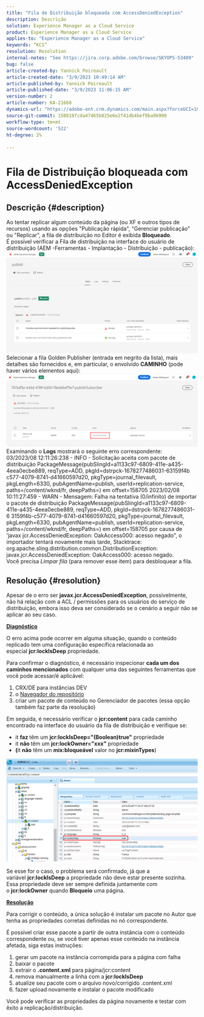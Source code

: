 ```yaml
---
title: "Fila de Distribuição bloqueada com AccessDeniedException"
description: Descrição
solution: Experience Manager as a Cloud Service
product: Experience Manager as a Cloud Service
applies-to: "Experience Manager as a Cloud Service"
keywords: “KCS”
resolution: Resolution
internal-notes: "See https://jira.corp.adobe.com/browse/SKYOPS-53409"
bug: false
article-created-by: Yannick Poireault
article-created-date: "3/9/2023 10:49:14 AM"
article-published-by: Yannick Poireault
article-published-date: "3/9/2023 11:06:15 AM"
version-number: 2
article-number: KA-21668
dynamics-url: "https://adobe-ent.crm.dynamics.com/main.aspx?forceUCI=1&pagetype=entityrecord&etn=knowledgearticle&id=bdfc3e05-68be-ed11-83ff-6045bd0065b6"
source-git-commit: 158818fcda47d65b825e6e2f41db4bef9ba96990
workflow-type: tm+mt
source-wordcount: '522'
ht-degree: 2%

---
```


# Fila de Distribuição bloqueada com AccessDeniedException

## Descrição {#description}

Ao tentar replicar algum conteúdo da página (ou XF e outros tipos de recursos) usando as opções &quot;Publicação rápida&quot;, &quot;Gerenciar publicação&quot; ou &quot;Replicar&quot;, a fila de distribuição no Editor é exibida <b>Bloqueado</b>.<br>É possível verificar a Fila de distribuição na interface do usuário de distribuição (AEM -Ferramentas - Implantação - Distribuição - publicação):<br>![](assets/___c8fc3e05-68be-ed11-83ff-6045bd0065b6___.png)<br>Selecionar a fila Golden Publisher (entrada em negrito da lista), mais detalhes são fornecidos e, em particular, o envolvido <b>CAMINHO</b> (pode haver vários elementos aqui):<br>![](assets/___d5fc3e05-68be-ed11-83ff-6045bd0065b6___.png)<br>Examinando o <b>Logs</b> mostrará o seguinte erro correspondente:<br>03/2023/08 12:11:26:238 - INFO - Solicitação aceita com pacote de distribuição PackageMessage(pubSlingId=a1133c97-6809-411e-a435-4eea0ecbe889, reqType=ADD, pkgId=dstrpck-1678277486031-63159f4b c577-4079-8741-d41660597d20, pkgType=journal_filevault, pkgLength=6330, pubAgentName=publish, userId=replication-service, paths=/content/wknd/fr, deepPaths=) em offset=158705 2023/02/08 10:11:27:459 - WARN - Mensagem: Falha na tentativa (0/infinito) de importar o pacote de distribuição PackageMessage(pubSlingId=a1133c97-6809-411e-a435-4eea0ecbe889, reqType=ADD, pkgId=dstrpck-1678277486031-6 3159f4b-c577-4079-8741-d41660597d20, pkgType=journal_filevault, pkgLength=6330, pubAgentName=publish, userId=replication-service, paths=/content/wknd/fr, deepPaths=) em offset=158705 por causa de &#39;javax jcr.AccessDeniedException: OakAccess000: acesso negado&quot;, o importador tentará novamente mais tarde, Stacktrace: org.apache.sling.distribution.common.DistributionException: javax.jcr.AccessDeniedException: OakAccess000: acesso negado.<br>Você precisa *Limpar fila* (para remover esse item) para desbloquear a fila.

## Resolução {#resolution}


Apesar de o erro ser <b>javax.jcr.AccessDeniedException</b>, possivelmente, não há relação com a ACL / permissões para os usuários do serviço de distribuição, embora isso deva ser considerado se o cenário a seguir não se aplicar ao seu caso.



<u><b>Diagnóstico</b></u>

O erro acima pode ocorrer em alguma situação, quando o conteúdo replicado tem uma configuração específica relacionada ao especial <b>jcr:lockIsDeep</b> propriedade.

Para confirmar o diagnóstico, é necessário inspecionar <b>cada um dos caminhos mencionados</b> com qualquer uma das seguintes ferramentas que você pode acessar/é aplicável:

1. CRX/DE para instâncias DEV
2. o [Navegador do repositório](https://experienceleague.adobe.com/docs/experience-manager-cloud-service/content/implementing/developer-tools/repository-browser.html?lang=pt-BR)
3. criar um pacote de conteúdo no Gerenciador de pacotes (essa opção também faz parte da resolução)


Em seguida, é necessário verificar o <b>jcr:content</b> para cada caminho encontrado na interface do usuário da fila de distribuição e verifique se:

- it <b>faz </b>têm um <b>jcr:lockIsDeep=&quot;(Boolean)true&quot;</b> propriedade
- it <b>não </b>têm um <b>jcr:lockOwner=&quot;xxx&quot;</b> propriedade
- <b>(</b>it <b>não</b> têm um <b>mix:bloqueável</b> valor no <b>jcr:mixinTypes</b>)


![](assets/e5fb7aa2-d8bd-ed11-83ff-6045bd0065b6.png)

Se esse for o caso, o problema será confirmado, já que a variável <b>jcr:lockIsDeep</b> a propriedade não deve estar presente sozinha. Essa propriedade deve ser sempre definida juntamente com o <b>jcr:lockOwner</b> quando <b>Bloqueio</b> uma página.



<u><b>Resolução</b></u>

Para corrigir o conteúdo, a única solução é instalar um pacote no Autor que tenha as propriedades corretas definidas no nó correspondente.

É possível criar esse pacote a partir de outra instância com o conteúdo correspondente ou, se você tiver apenas esse conteúdo na instância afetada, siga estas instruções:

1. gerar um pacote na instância corrompida para a página com falha
2. baixar o pacote
3. extrair o <b>.content.xml</b> para página/jcr:content
4. remova manualmente a linha com a <b>jcr:lockIsDeep</b>
5. atualize seu pacote com o arquivo novo/corrigido .content.xml
6. fazer upload novamente e instalar o pacote modificado


Você pode verificar as propriedades da página novamente e testar com êxito a replicação/distribuição.
